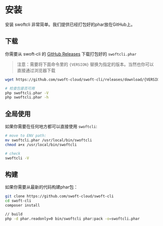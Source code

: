 # 安装

安装 swoftcli 非常简单。我们提供已经打包好的phar放在GitHub上。

## 下载

你需要从 swoft-cli 的 [GitHub Releases](https://github.com/swoft-cloud/swoft-cli/releases) 下载打包好的 `swoftcli.phar`

> 注意：需要将下面命令里的 `{VERSION}` 替换为指定的版本。当然也你可以直接通过浏览器下载

```bash
wget https://github.com/swoft-cloud/swoft-cli/releases/download/{VERSION}/swoftcli.phar

# 检查包是否可用
php swoftcli.phar -V
php swoftcli.phar -h
```

## 全局使用

如果你需要在任何地方都可以直接使用 `swoftcli`:

```bash
# move to ENV path:
mv swoftcli.phar /usr/local/bin/swoftcli
chmod a+x /usr/local/bin/swoftcli

# check
swoftcli -V
```

## 构建

如果你需要从最新的代码构建phar包：

```bash
git clone https://github.com/swoft-cloud/swoft-cli
cd swoft-cli 
composer install

// build
php -d phar.readonly=0 bin/swoftcli phar:pack -o=swoftcli.phar
```

